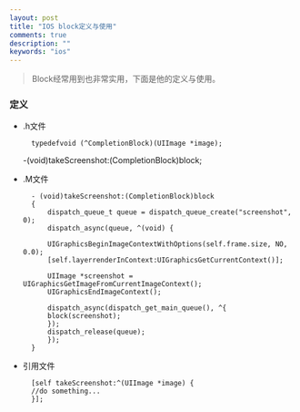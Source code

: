 ```yaml
---
layout: post
title: "IOS block定义与使用"
comments: true
description: ""
keywords: "ios"
---
```



> Block经常用到也非常实用，下面是他的定义与使用。

### 定义

* .h文件


		typedefvoid (^CompletionBlock)(UIImage *image);
    -(void)takeScreenshot:(CompletionBlock)block;


* .M文件

		- (void)takeScreenshot:(CompletionBlock)block
		{
    		dispatch_queue_t queue = dispatch_queue_create("screenshot", 0);
    		dispatch_async(queue, ^(void) {

        	UIGraphicsBeginImageContextWithOptions(self.frame.size, NO, 0.0);
        	[self.layerrenderInContext:UIGraphicsGetCurrentContext()];

        	UIImage *screenshot = UIGraphicsGetImageFromCurrentImageContext();
        	UIGraphicsEndImageContext();

        	dispatch_async(dispatch_get_main_queue(), ^{
            block(screenshot);
        	});
        	dispatch_release(queue);
    		});
		}

* 引用文件

		[self takeScreenshot:^(UIImage *image) {
        //do something...
    	}];
